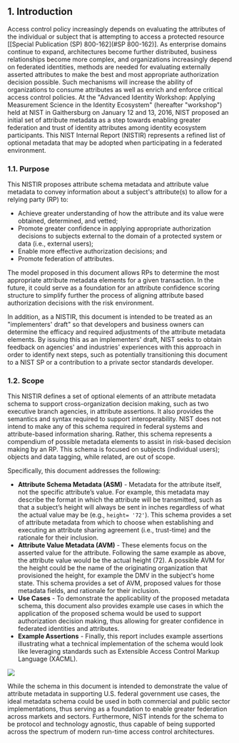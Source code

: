 <a name="sec1"></a>

<div class="breaker"/>

## 1. Introduction

Access control policy increasingly depends on evaluating the attributes of the individual or subject that is attempting to access a protected resource \[[Special Publication (SP) 800-162](#SP 800-162)\]. As enterprise domains continue to expand, architectures become further distributed, business relationships become more complex, and organizations increasingly depend on federated identities, methods are needed for evaluating externally asserted attributes to make the best and most appropriate authorization decision possible.  Such mechanisms will increase the ability of organizations to consume attributes as well as enrich and enforce critical access control policies. At the "Advanced Identity Workshop: Applying Measurement Science in the Identity Ecosystem" (hereafter "workshop") held at NIST in Gaithersburg on January 12 and 13, 2016, NIST proposed an initial set of attribute metadata as a step towards enabling greater federation and trust of identity attributes among identity ecosystem participants. This NIST Internal Report (NISTIR) represents a refined list of optional metadata that may be adopted when participating in a federated environment.  

### 1.1.	Purpose

This NISTIR proposes attribute schema metadata and attribute value metadata to convey information about a subject's attribute(s) to allow for a relying party (RP) to:

* Achieve greater understanding of how the attribute and its value were obtained, determined, and vetted;
* Promote greater confidence in applying appropriate authorization decisions to subjects external to the domain of a protected system or data (i.e., external users);
* Enable more effective authorization decisions; and 
* Promote federation of attributes.

The model proposed in this document allows RPs to determine the most appropriate attribute metadata elements for a given transaction. In the future, it could serve as a foundation for an attribute confidence scoring structure to simplify further the process of aligning attribute based authorization decisions with the risk environment.

In addition, as a NISTIR, this document is intended to be treated as an "implementers' draft" so that developers and business owners can determine the efficacy and required adjustments of the attribute metadata elements. By issuing this as an implementers' draft, NIST seeks to obtain feedback on agencies' and industries' experiences with this approach in order to identify next steps, such as potentially transitioning this document to a NIST SP or a contribution to a private sector standards developer.

### 1.2.	Scope

This NISTIR defines a set of optional elements of an attribute metadata schema to support cross-organization decision making, such as two executive branch agencies, in attribute assertions. It also provides the semantics and syntax required to support interoperability. NIST does not intend to make any of this schema required in federal systems and attribute-based information sharing.  Rather, this schema represents a compendium of possible metadata elements to assist in risk-based decision making by an RP. This schema is focused on subjects (individual users); objects and data tagging, while related, are out of scope.

Specifically, this document addresses the following:  

* **Attribute Schema Metadata (ASM)** - Metadata for the attribute itself, not the specific attribute’s value. For example, this metadata may describe the format in which the attribute will be transmitted, such as that a subject’s height will always be sent in inches regardless of what the actual value may be (e.g., `height= '72'`). This schema provides a set of attribute metadata from which to choose when establishing and executing an attribute sharing agreement (i.e., trust-time) and the rationale for their inclusion.
* **Attribute Value Metadata (AVM)** - These elements focus on the asserted value for the attribute. Following the same example as above, the attribute value would be the actual height (72). A possible AVM for the height could be the name of the originating organization that provisioned the height, for example the DMV in the subject's home state. This schema provides a set of AVM, proposed values for those metadata fields, and rationale for their inclusion.
* **Use Cases** - To demonstrate the applicability of the proposed metadata schema, this document also provides example use cases in which the application of the proposed schema would be used to support authorization decision making, thus allowing for greater confidence in federated identities and attributes.
* **Example Assertions** - Finally, this report includes example assertions illustrating what a technical implementation of the schema would look like leveraging standards such as Extensible Access Control Markup Language (XACML).

![](media/Generic.png)


While the schema in this document is intended to demonstrate the value of attribute metadata in supporting U.S. federal government use cases, the ideal metadata schema could be used in both commercial and public sector implementations, thus serving as a foundation to enable greater federation across markets and sectors. Furthermore, NIST intends for the schema to be protocol and technology agnostic, thus capable of being supported across the spectrum of modern run-time access control architectures.
